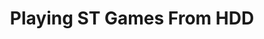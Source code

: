 ---
layout: post
title: Playing ST Games From HDD
date:
categories: playing_downloaded_atari_st_games
---
